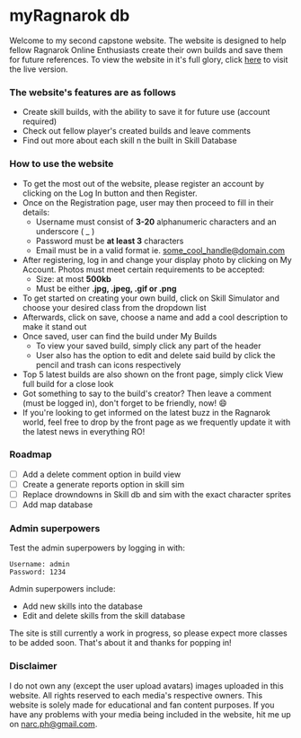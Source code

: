 # myRagnarok db

Welcome to my second capstone website. The website is designed to help fellow Ragnarok Online Enthusiasts create their own builds and save them for future references. To view the website in it's full glory, click [here](http://myragnarokdb.x10host.com) to visit the live version.

### The website's features are as follows
- Create skill builds, with the ability to save it for future use (account required)
- Check out fellow player's created builds and leave comments
- Find out more about each skill n the built in Skill Database

### How to use the website
- To get the most out of the website, please register an account by clicking on the Log In button and then Register.
- Once on the Registration page, user may then proceed to fill in their details:
	- Username must consist of **3-20** alphanumeric characters and an underscore ( _ )
	- Password must be **at least 3** characters
	- Email must be in a valid format ie. some_cool_handle@domain.com
- After registering, log in and change your display photo by clicking on My Account. Photos must meet certain requirements to be accepted:
	- Size: at most **500kb**
	- Must be either **.jpg, .jpeg, .gif or .png**
- To get started on creating your own build, click on Skill Simulator and choose your desired class from the dropdown list
- Afterwards, click on save, choose a name and add a cool description to make it stand out
- Once saved, user can find the build under My Builds
	- To view your saved build, simply click any part of the header
	- User also has the option to edit and delete said build by click the pencil and trash can icons respectively
- Top 5 latest builds are also shown on the front page, simply click View full build for a close look
- Got something to say to the build's creator? Then leave a comment (must be logged in), don't forget to be friendly, now! :smile:
- If you're looking to get informed on the latest buzz in the Ragnarok world, feel free to drop by the front page as we frequently update it with the latest news in everything RO!

### Roadmap
- [ ] Add a delete comment option in build view
- [ ] Create a generate reports option in skill sim
- [ ] Replace drowndowns in Skill db and sim with the exact character sprites
- [ ] Add map database

### Admin superpowers
Test the admin superpowers by logging in with:
```
Username: admin
Password: 1234
```
Admin superpowers include:
- Add new skills into the database
- Edit and delete skills from the skill database

The site is still currently a work in progress, so please expect more classes to be added soon.
That's about it and thanks for popping in!

### Disclaimer
I do not own any (except the user upload avatars) images uploaded in this website. All rights reserved to each media's respective owners. This website is solely made for educational and fan content purposes. If you have any problems with your media being included in the website, hit me up on narc.ph@gmail.com.